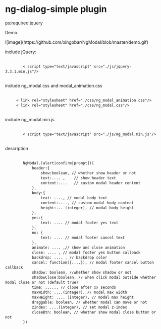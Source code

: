 # ng-dialog-simple plugin
ps:required jquery 

<p>Demo</p>
![image](https://github.com/xingobar/NgModal/blob/master/demo.gif)


<p>include jQuery:</p>
<pre>
    <code>
        < script type="text/javascript" src="./js/jquery-3.3.1.min.js"/>
    </code>
</pre>

<p>include ng_modal.css and modal_animation.css</p>
<pre>
  <code>
     < link rel="stylesheet" href="./css/ng_modal_animation.css"/>
     < link rel="stylesheet" href="./css/ng_modal.css"/>
  </code>
</pre>

<p>include ng_modal.min.js</p>
<pre>
    <code>
        < script type="text/javascript" src="./js/ng_modal.min.js"/>
    </code>
</pre>

<p>description</p>
<pre>
    <code>
        NgModal.[alert|confirm|prompt]({
            header:{
                show:boolean, // whether show header or not
                text:.... ,    // show header text
                content:....   // custom modal header content
            }, 
            body:{
                text: ...., // modal body text
                content:...., // custom modal body content
                height:... (integer), // modal body height
            },
            yes:{
                text: .... // modal footer yes text
            },
            no: {
                text: .... // modal footer cancel text
            },
            animate: .... ,// show and close animation
            close: .... , // modal footer yes button callback
            backdrop: .... , // backdrop color
            cancel: function({....}), // modal footer cancel button callback
            shadow: boolean, //whether show shadow or not 
            shadowClose:boolean, // when click modal outside whether modal close or not (default true)
            time: ....., // close after xx seconds
            maxWidth: ....(integer), // modal max width
            maxHeight: .... (integer), // modal max height
            draggable: boolean, // whether modal can move or not 
            zIndex: ....(integer), // set modal z-index
            closeBtn: boolean, // whether show modal close button or not
        })
    </code>
</pre>

